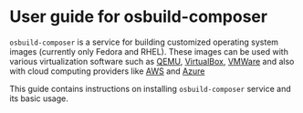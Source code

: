 # User guide for osbuild-composer

`osbuild-composer` is a service for building customized operating system images (currently only Fedora and RHEL). These images can be used with various virtualization software such as [QEMU](https://www.qemu.org/), [VirtualBox](https://www.virtualbox.org/), [VMWare](https://www.vmware.com/) and also with cloud computing providers like [AWS](https://aws.amazon.com/) and [Azure](https://azure.microsoft.com/)

This guide contains instructions on installing `osbuild-composer` service and its basic usage.